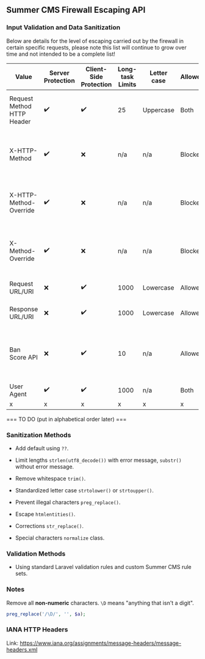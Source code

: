 ## Summer CMS Firewall Escaping API

### Input Validation and Data Sanitization

Below are details for the level of escaping carried out by the firewall in certain specific requests, please note this list will continue to grow over time and not intended to be a complete list!

Value | Server Protection | Client-Side Protection | Long-task Limits | Letter case | Allowed/Blocked | Notes
---|---|---|---|---|---|---
Request Method HTTP Header | ✔️ | ✔️ | 25 | Uppercase | Both | Server blocks bad verbs only.
X-HTTP-Method | ✔️ | ❌ | n/a | n/a | Blocked | Blocked by default, can turn on in settings.
X-HTTP-Method-Override | ✔️ | ❌ | n/a | n/a | Blocked | Blocked by default, can turn on in settings.
X-Method-Override | ✔️ | ❌ | n/a | n/a | Blocked | Blocked by default, can turn on in settings.
Request URL/URI | ❌ | ✔️ | 1000 | Lowercase | Allowed | Using Laravel API
Response URL/URI | ❌ | ✔️ | 1000 | Lowercase | Allowed | Using Laravel API
Ban Score API | ❌ | ✔️ | 10 | n/a | Allowed | Using numbers only and cleaned leaving database only.
User Agent | ✔️ | ✔️ | 1000 | n/a | Both | Multiple checks
x | x | x | x | x | x | x


=== TO DO (put in alphabetical order later) ===

### Sanitization Methods

- Add default using `??`.

- Limit lengths `strlen(utf8_decode())` with error message, `substr()` without error message.

- Remove whitespace `trim()`.

- Standardized letter case `strtolower()` or `strtoupper()`.

- Prevent illegal characters `preg_replace()`.

- Escape `htmlentities()`.

- Corrections `str_replace()`.

- Special characters `normalize` class.

### Validation Methods

- Using standard Laravel validation rules and custom Summer CMS rule sets.

### Notes

Remove all **non-numeric** characters. `\D` means "anything that isn't a digit".

```php
preg_replace('/\D/', '', $a);
```

### IANA HTTP Headers

Link: https://www.iana.org/assignments/message-headers/message-headers.xml
